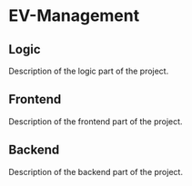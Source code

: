 # EV-Management

## Logic
Description of the logic part of the project.

## Frontend
Description of the frontend part of the project.

## Backend
Description of the backend part of the project.

